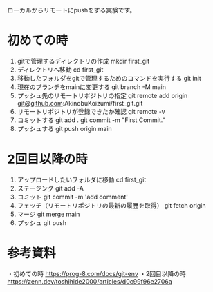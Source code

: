 ローカルからリモートにpushをする実験です。



初めての時
==============
1. gitで管理するディレクトリの作成
mkdir first_git
2. ディレクトリへ移動
cd first_git
3. 移動したフォルダをgitで管理するためのコマンドを実行する
git init
4. 現在のブランチをmainに変更する
git branch -M main
5. プッシュ先のリモートリポジトリの指定
git remote add origin git@github.com:AkinobuKoizumi/first_git.git
6. リモートリポジトリが登録できたか確認
git remote -v
7. コミットする
git add .
git commit -m "First Commit."
8. プッシュする
git push origin main




2回目以降の時
==============
1. アップロードしたいフォルダに移動
cd first_git
2. ステージング
git add -A
3. コミット
git commit -m 'add comment'
4. フェッチ（リモートリポジトリの最新の履歴を取得）
git fetch origin
5. マージ
git merge main
6. プッシュ
git push



参考資料
==============
・初めての時
https://prog-8.com/docs/git-env
・2回目以降の時
https://zenn.dev/toshihide2000/articles/d0c99f96e2706a